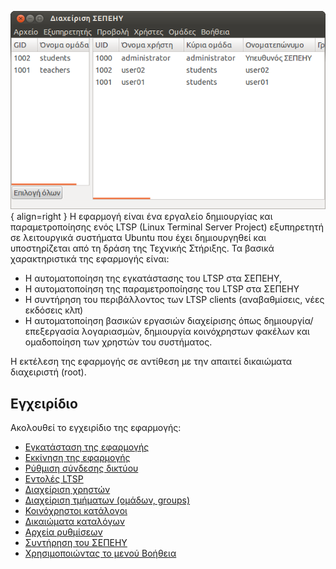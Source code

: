 ![Schscripts_first_screen.png](Schscripts_first_screen.png){ align=right } Η εφαρμογή  είναι
ένα εργαλείο δημιουργίας και παραμετροποίησης ενός LTSP (Linux Terminal
Server Project) εξυπηρετητή σε λειτουργικά συστήματα Ubuntu που έχει
δημιουργηθεί και υποστηρίζεται από τη δράση της Τεχνικής Στήριξης.
Τα βασικά χαρακτηριστικά της εφαρμογής είναι:

  - Η αυτοματοποίηση της εγκατάστασης του LTSP στα ΣΕΠΕΗΥ,
  - Η αυτοματοποίηση της παραμετροποίησης του LTSP στα ΣΕΠΕΗΥ
  - Η συντήρηση του περιβάλλοντος των LTSP clients (αναβαθμίσεις, νέες
    εκδόσεις κλπ)
  - Η αυτοματοποίηση βασικών εργασιών διαχείρισης όπως
    δημιουργία/επεξεργασία λογαριασμών, δημιουργία
    κοινόχρηστων φακέλων και ομαδοποίηση των χρηστών του
    συστήματος.

Η εκτέλεση της εφαρμογής  σε αντίθεση με την  απαιτεί δικαιώματα
διαχειριστή (root).

## Εγχειρίδιο

Ακολουθεί το εγχειρίδιο της εφαρμογής:

  - [Εγκατάσταση της
    εφαρμογής](sch-scripts/Εγκατάσταση)
  - [Εκκίνηση της
    εφαρμογής](sch-scripts/Εκκίνηση_της_εφαρμογής)
  - [Ρύθμιση σύνδεσης
    δικτύου](sch-scripts/Ρύθμιση_σύνδεσης_δικτύου)
  - [Εντολές LTSP](sch-scripts/Εντολές_LTSP)
  - [Διαχείριση χρηστών](sch-scripts/Χρήστες)
  - [Διαχείριση τμήματων (ομάδων,
    groups)](sch-scripts/Τμήματα)
  - [Κοινόχρηστοι
    κατάλογοι](sch-scripts/Κοινόχρηστοι_κατάλογοι)
  - [Δικαιώματα
    καταλόγων](sch-scripts/Δικαιώματα_καταλόγων)
  - [Αρχεία ρυθμίσεων](sch-scripts/Αρχεία_ρυθμίσεων)
  - [Συντήρηση του
    ΣΕΠΕΗΥ](sch-scripts/Συντήρηση_ΣΕΠΕΗΥ)
  - [Χρησιμοποιώντας το μενού
    Βοήθεια](sch-scripts/Βοήθεια)